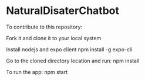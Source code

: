 # NaturalDisaterChatbot

To contribute to this repository:

Fork it and clone it to your local system

Install nodejs and expo client
npm install -g expo-cli

Go to the cloned directory location and run:
npm install

To run the app:
npm start
